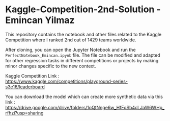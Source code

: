 # Kaggle-Competition-2nd-Solution - Emincan Yilmaz

This repository contains the notebook and other files related to the Kaggle Competition where I ranked 2nd out of 1429 teams worldwide. 

After cloning, you can open the Jupyter Notebook and run the `PerfectNotebook_Emincan.ipynb` file. 
The file can be modified and adapted for other regression tasks in different competitions or projects by making minor changes specific to the new context.

Kaggle Competition Link : https://www.kaggle.com/competitions/playground-series-s3e16/leaderboard

You can download the model which can create more synthetic data via this link : https://drive.google.com/drive/folders/1oQtNnge6w_HfFoSb4cLJaW6WHp_rfhzi?usp=sharing
